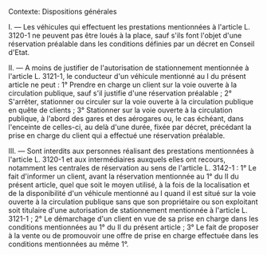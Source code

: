 Contexte: Dispositions générales

I. — Les véhicules qui effectuent les prestations mentionnées à l'article L. 3120-1 ne peuvent pas être loués à la place, sauf s'ils font l'objet d'une réservation préalable dans les conditions définies par un décret en Conseil d'Etat.

II. — A moins de justifier de l'autorisation de stationnement mentionnée à l'article L. 3121-1, le conducteur d'un véhicule mentionné au I du présent article ne peut : 1° Prendre en charge un client sur la voie ouverte à la circulation publique, sauf s'il justifie d'une réservation préalable ; 2° S'arrêter, stationner ou circuler sur la voie ouverte à la circulation publique en quête de clients ; 3° Stationner sur la voie ouverte à la circulation publique, à l'abord des gares et des aérogares ou, le cas échéant, dans l'enceinte de celles-ci, au delà d'une durée, fixée par décret, précédant la prise en charge du client qui a effectué une réservation préalable.

III. — Sont interdits aux personnes réalisant des prestations mentionnées à l'article L. 3120-1 et aux intermédiaires auxquels elles ont recours, notamment les centrales de réservation au sens de l'article L. 3142-1 : 1° Le fait d'informer un client, avant la réservation mentionnée au 1° du II du présent article, quel que soit le moyen utilisé, à la fois de la localisation et de la disponibilité d'un véhicule mentionné au I quand il est situé sur la voie ouverte à la circulation publique sans que son propriétaire ou son exploitant soit titulaire d'une autorisation de stationnement mentionnée à l'article L. 3121-1 ; 2° Le démarchage d'un client en vue de sa prise en charge dans les conditions mentionnées au 1° du II du présent article ; 3° Le fait de proposer à la vente ou de promouvoir une offre de prise en charge effectuée dans les conditions mentionnées au même 1°.